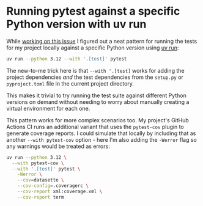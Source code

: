 # Running pytest against a specific Python version with uv run

While [working on this issue](https://github.com/simonw/datasette/issues/2461) I figured out a neat pattern for running the tests for my project locally against a specific Python version using [uv run](https://docs.astral.sh/uv/guides/scripts/):

```bash
uv run --python 3.12 --with '.[test]' pytest
```
The new-to-me trick here is that `--with '.[test]` works for adding the project dependencies _and_ the test dependencies from the `setup.py` or `pyproject.toml` file in the current project directory.

This makes it trivial to try running the test suite against different Python versions on demand without needing to worry about manually creating a virtual environment for each one.

This pattern works for more complex scenarios too. My project's GitHub Actions CI runs an additional variant that uses the `pytest-cov` plugin to generate coverage reports. I could simulate that locally by including that as another `--with pytest-cov` option - here I'm also adding the `-Werror` flag so any warnings would be treated as errors:

```bash
uv run --python 3.12 \
  --with pytest-cov \
  --with '.[test]' pytest \
    -Werror \
    --cov=datasette \
    --cov-config=.coveragerc \
    --cov-report xml:coverage.xml \
    --cov-report term  
```
